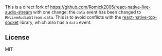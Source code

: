 
This is a direct fork of
https://github.com/Romick2005/react-native-live-audio-stream with one change:
the `data` event has been changed to `RNLiveAudioStream.data`. This is to avoid
conflicts with the
[react-native-tcp-socket](https://github.com/Rapsssito/react-native-tcp-socket)
library, which also has a `data` event.

## License 
MIT
